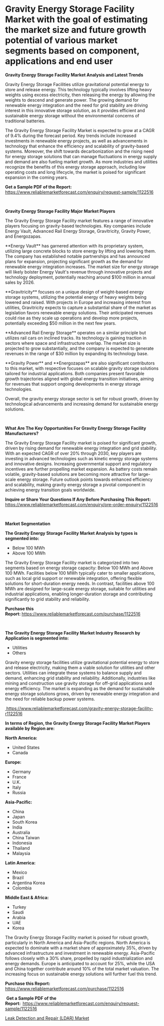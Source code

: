 <p><h1>Gravity Energy Storage Facility Market with the goal of estimating the market size and future growth potential of various market segments based on component, applications and end user</h1></p><p><strong>Gravity Energy Storage Facility Market Analysis and Latest Trends</strong></p>
<p><p>Gravity Energy Storage Facilities utilize gravitational potential energy to store and release energy. This technology typically involves lifting heavy weights using excess electricity, then releasing the energy by allowing the weights to descend and generate power. The growing demand for renewable energy integration and the need for grid stability are driving interest in this innovative storage solution, as it provides efficient and sustainable energy storage without the environmental concerns of traditional batteries.</p><p>The Gravity Energy Storage Facility Market is expected to grow at a CAGR of 9.4% during the forecast period. Key trends include increased investments in renewable energy projects, as well as advancements in technology that enhance the efficiency and scalability of gravity-based systems. Moreover, the shift towards decarbonization and the rising need for energy storage solutions that can manage fluctuations in energy supply and demand are also fueling market growth. As more industries and utilities recognize the benefits of this energy storage approach, including low operating costs and long lifecycle, the market is poised for significant expansion in the coming years.</p></p>
<p><strong>Get a Sample PDF of the Report:&nbsp;</strong> <a href="https://www.reliablemarketforecast.com/enquiry/request-sample/1122516?utm_campaign=2932&utm_medium=2&utm_source=Github&utm_content=ia&utm_term=07042025&utm_id=gravity-energy-storage-facility">https://www.reliablemarketforecast.com/enquiry/request-sample/1122516</a></p>
<p>&nbsp;</p>
<p><strong>Gravity Energy Storage Facility Major Market Players</strong></p>
<p><p>The Gravity Energy Storage Facility market features a range of innovative players focusing on gravity-based technologies. Key companies include Energy Vault, Advanced Rail Energy Storage, Gravitricity, Gravity Power, and Energozapas.</p><p>**Energy Vault** has garnered attention with its proprietary system, utilizing large concrete blocks to store energy by lifting and lowering them. The company has established notable partnerships and has announced plans for expansion, projecting significant growth as the demand for renewable energy integration increases. The market size for energy storage will likely bolster Energy Vault's revenue through innovative projects and technology deployment, potentially reaching around $100 million in annual sales by 2026.</p><p>**Gravitricity** focuses on a unique design of weight-based energy storage systems, utilizing the potential energy of heavy weights being lowered and raised. With projects in Europe and increasing interest from utilities, Gravitricity expects to capture a substantial share of the market as legislation favors renewable energy solutions. Their anticipated revenues could rise as they scale up operations and develop more projects, potentially exceeding $50 million in the next few years.</p><p>**Advanced Rail Energy Storage** operates on a similar principle but utilizes rail cars on inclined tracks. Its technology is gaining traction in sectors where space and infrastructure overlap. The market size is projected to grow substantially, and the company is expected to generate revenues in the range of $30 million by expanding its technology base.</p><p>**Gravity Power** and **Energozapas** are also significant contributors to this market, with respective focuses on scalable gravity storage solutions tailored for industrial applications. Both companies present favorable growth trajectories aligned with global energy transition initiatives, aiming for revenues that support ongoing developments in energy storage technologies.</p><p>Overall, the gravity energy storage sector is set for robust growth, driven by technological advancements and increasing demand for sustainable energy solutions.</p></p>
<p>&nbsp;</p>
<p><strong>What Are The Key Opportunities For Gravity Energy Storage Facility Manufacturers?</strong></p>
<p><p>The Gravity Energy Storage Facility market is poised for significant growth, driven by rising demand for renewable energy integration and grid stability. With an expected CAGR of over 20% through 2030, key players are investing in advanced technologies such as kinetic energy storage systems and innovative designs. Increasing governmental support and regulatory incentives are further propelling market expansion. As battery costs remain volatile, gravity-based solutions are becoming more attractive for large-scale energy storage. Future outlook points towards enhanced efficiency and scalability, making gravity energy storage a pivotal component in achieving energy transition goals worldwide.</p></p>
<p><strong>Inquire or Share Your Questions If Any Before Purchasing This Report:</strong> <a href="https://www.reliablemarketforecast.com/enquiry/pre-order-enquiry/1122516?utm_campaign=2932&utm_medium=2&utm_source=Github&utm_content=ia&utm_term=07042025&utm_id=gravity-energy-storage-facility">https://www.reliablemarketforecast.com/enquiry/pre-order-enquiry/1122516</a></p>
<p>&nbsp;</p>
<p><strong>Market Segmentation</strong></p>
<p><strong>The Gravity Energy Storage Facility Market Analysis by types is segmented into:</strong></p>
<p><ul><li>Below 100 MWh</li><li>Above 100 MWh</li></ul></p>
<p><p>The Gravity Energy Storage Facility market is categorized into two segments based on energy storage capacity: Below 100 MWh and Above 100 MWh. Facilities below 100 MWh typically cater to smaller applications, such as local grid support or renewable integration, offering flexible solutions for short-duration energy needs. In contrast, facilities above 100 MWh are designed for large-scale energy storage, suitable for utilities and industrial applications, enabling longer-duration storage and contributing significantly to grid stability and reliability.</p></p>
<p><strong>Purchase this Report:&nbsp;</strong><a href="https://www.reliablemarketforecast.com/purchase/1122516?utm_campaign=2932&utm_medium=2&utm_source=Github&utm_content=ia&utm_term=07042025&utm_id=gravity-energy-storage-facility">https://www.reliablemarketforecast.com/purchase/1122516</a></p>
<p>&nbsp;</p>
<p><strong>The Gravity Energy Storage Facility Market Industry Research by Application is segmented into:</strong></p>
<p><ul><li>Utilities</li><li>Others</li></ul></p>
<p><p>Gravity energy storage facilities utilize gravitational potential energy to store and release electricity, making them a viable solution for utilities and other sectors. Utilities can integrate these systems to balance supply and demand, enhancing grid stability and reliability. Additionally, industries like mining and construction use gravity storage for off-grid applications and energy efficiency. The market is expanding as the demand for sustainable energy storage solutions grows, driven by renewable energy integration and the need for reliable backup power systems.</p></p>
<p><a href="https://www.reliablemarketforecast.com/gravity-energy-storage-facility-r1122516?utm_campaign=2932&utm_medium=2&utm_source=Github&utm_content=ia&utm_term=07042025&utm_id=gravity-energy-storage-facility">&nbsp;https://www.reliablemarketforecast.com/gravity-energy-storage-facility-r1122516</a></p>
<p><strong>In terms of Region, the Gravity Energy Storage Facility Market Players available by Region are:</strong></p>
<p>
    <p> <strong> North America: </strong>
        <ul>
            <li>United States</li>
            <li>Canada</li>
        </ul>
        </p> 
    <p> <strong> Europe: </strong>
        <ul>
            <li>Germany</li>
            <li>France</li>
            <li>U.K.</li>
            <li>Italy</li>
            <li>Russia</li>
        </ul>
        </p> 
    <p> <strong> Asia-Pacific: </strong>
        <ul>
            <li>China</li>
            <li>Japan</li>
            <li>South Korea</li>
            <li>India</li>
            <li>Australia</li>
            <li>China Taiwan</li>
            <li>Indonesia</li>
            <li>Thailand</li>
            <li>Malaysia</li>
        </ul>
        </p> 
    <p> <strong> Latin America: </strong>
        <ul>
            <li>Mexico</li>
            <li>Brazil</li>
            <li>Argentina Korea</li>
            <li>Colombia</li>
        </ul>
        </p> 
    <p> <strong> Middle East & Africa: </strong>
        <ul>
            <li>Turkey</li>
            <li>Saudi</li>
            <li>Arabia</li>
            <li>UAE</li>
            <li>Korea</li>
        </ul>
    </p>
    </p>
<p><p>The Gravity Energy Storage Facility market is poised for robust growth, particularly in North America and Asia-Pacific regions. North America is expected to dominate with a market share of approximately 35%, driven by advanced infrastructure and investment in renewable energy. Asia-Pacific follows closely with a 30% share, propelled by rapid industrialization and energy demands. Europe is anticipated to account for 25%, while the USA and China together contribute around 10% of the total market valuation. The increasing focus on sustainable energy solutions will further fuel this trend.</p></p>
<p><strong>Purchase this Report: </strong><a href="https://www.reliablemarketforecast.com/purchase/1122516?utm_campaign=2932&utm_medium=2&utm_source=Github&utm_content=ia&utm_term=07042025&utm_id=gravity-energy-storage-facility">https://www.reliablemarketforecast.com/purchase/1122516</a></p>
<p>&nbsp;<strong>Get a Sample PDF of the Report:&nbsp;&nbsp;</strong><a href="https://www.reliablemarketforecast.com/enquiry/request-sample/1122516?utm_campaign=2932&utm_medium=2&utm_source=Github&utm_content=ia&utm_term=07042025&utm_id=gravity-energy-storage-facility">https://www.reliablemarketforecast.com/enquiry/request-sample/1122516</a></p>
<p><strong></strong></p>
<p><p><a href="https://github.com/aidelndasse/Market-Research-Report-List-1/blob/main/leak-detection-and-repair-ldar-market.md?utm_campaign=2932&utm_medium=2&utm_source=Github&utm_content=ia&utm_term=07042025&utm_id=gravity-energy-storage-facility">Leak Detection and Repair (LDAR) Market</a></p></p>